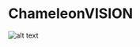 # ChameleonVISION


![alt text](https://github.com/GuyChriqui/ChameleonVISION/blob/master/ChameleonVISION%20-%20LOGO.png)
